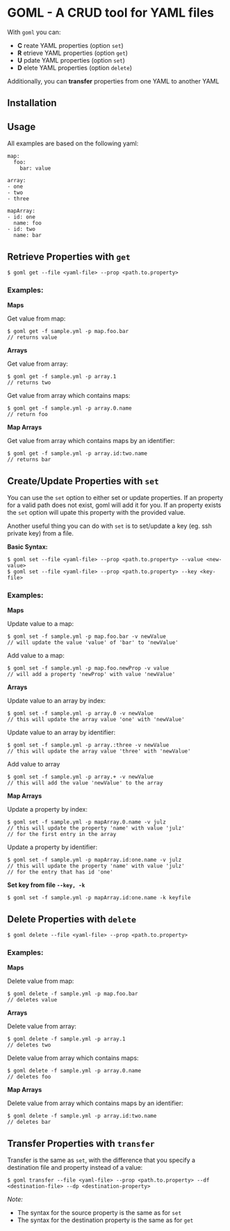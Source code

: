 # GOML - A CRUD tool for YAML files

With `goml` you can:

- **C** reate YAML properties (option `set`)
- **R** etrieve YAML properties (option `get`)
- **U** pdate YAML properties (option `set`)
- **D** elete YAML properties (option `delete`)

Additionally, you can **transfer** properties from one YAML to another YAML

## Installation



## Usage

All examples are based on the following yaml:

```
map:
  foo:
    bar: value

array:
- one
- two
- three

mapArray:
- id: one
  name: foo
- id: two
  name: bar
```

## Retrieve Properties with `get`

```
$ goml get --file <yaml-file> --prop <path.to.property>
```

### Examples:

**Maps**

Get value from map:

```
$ goml get -f sample.yml -p map.foo.bar
// returns value
```
**Arrays**

Get value from array:

```
$ goml get -f sample.yml -p array.1
// returns two
```

Get value from array which contains maps:

```
$ goml get -f sample.yml -p array.0.name
// return foo
```

**Map Arrays**

Get value from array which contains maps by an identifier:

```
$ goml get -f sample.yml -p array.id:two.name
// returns bar
```


## Create/Update Properties with `set`

You can use the `set` option to either set or update properties. If an property for a valid path does not exist, goml will add it for you. If an property exists the `set` option will upate this property with the provided value.

Another useful thing you can do with `set` is to set/update a key (eg. ssh private key) from a file.  

**Basic Syntax:**

```
$ goml set --file <yaml-file> --prop <path.to.property> --value <new-value>
$ goml set --file <yaml-file> --prop <path.to.property> --key <key-file>
```

### Examples:

**Maps**

Update value to a map:

```
$ goml set -f sample.yml -p map.foo.bar -v newValue
// will update the value 'value' of 'bar' to 'newValue'
```

Add value to a map:

```
$ goml set -f sample.yml -p map.foo.newProp -v value
// will add a property 'newProp' with value 'newValue'
```

**Arrays**

Update value to an array by index:

```
$ goml set -f sample.yml -p array.0 -v newValue
// this will update the array value 'one' with 'newValue'
```

Update value to an array by identifier:

```
$ goml set -f sample.yml -p array.:three -v newValue
// this will update the array value 'three' with 'newValue'
```

Add value to array

```
$ goml set -f sample.yml -p array.+ -v newValue
// this will add the value 'newValue' to the array
```

**Map Arrays**

Update a property by index:

```
$ goml set -f sample.yml -p mapArray.0.name -v julz
// this will update the property 'name' with value 'julz'
// for the first entry in the array
```

Update a property by identifier:

```
$ goml set -f sample.yml -p mapArray.id:one.name -v julz
// this will update the property 'name' with value 'julz'
// for the entry that has id 'one'
```

**Set key from file `--key, -k`**

```
$ goml set -f sample.yml -p mapArray.id:one.name -k keyfile
```

## Delete Properties with `delete`

```
$ goml delete --file <yaml-file> --prop <path.to.property>
```

### Examples:

**Maps**

Delete value from map:

```
$ goml delete -f sample.yml -p map.foo.bar
// deletes value
```
**Arrays**

Delete value from array:

```
$ goml delete -f sample.yml -p array.1
// deletes two
```

Delete value from array which contains maps:

```
$ goml delete -f sample.yml -p array.0.name
// deletes foo
```

**Map Arrays**

Delete value from array which contains maps by an identifier:

```
$ goml delete -f sample.yml -p array.id:two.name
// deletes bar
```

## Transfer Properties with `transfer`

Transfer is the same as `set`, with the difference that you specify a destination file and property instead of a value:

```
$ goml transfer --file <yaml-file> --prop <path.to.property> --df <destination-file> --dp <destination-property>
```

*Note:*
- The syntax for the source property is the same as for  `set`
- The syntax for the destination property is the same as for `get`
